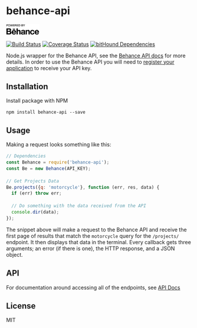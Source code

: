 # behance-api
<img src="https://raw.githubusercontent.com/Polyneue/behance-api/main/behance-api-logo.png" width="90px" />

[![Build Status](https://travis-ci.org/Polyneue/behance-api.svg?branch=master)](https://travis-ci.org/Polyneue/behance-api)
[![Coverage Status](https://coveralls.io/repos/github/Polyneue/behance-api/badge.svg?branch=master)](https://coveralls.io/github/Polyneue/behance-api?branch=master)
[![bitHound Dependencies](https://www.bithound.io/github/Polyneue/behance-api/badges/dependencies.svg)](https://www.bithound.io/github/Polyneue/behance-api/master/dependencies/npm)  

Node.js wrapper for the Behance API, see the [Behance API docs](https://www.behance.net/dev/api/endpoints/) for more details. In order to use the Behance API you will need to [register your application](https://www.behance.net/dev/register) to receive your API key.

## Installation
Install package with NPM

```
npm install behance-api --save
```

## Usage
Making a request looks something like this:

```javascript
// Dependencies
const Behance = require('behance-api');
const Be = new Behance(API_KEY);

// Get Projects Data
Be.projects({q: 'motorcycle'}, function (err, res, data) {
  if (err) throw err;

  // Do something with the data received from the API
  console.dir(data);
});
```

The snippet above will make a request to the Behance API and receive the first page of results that match the `motorcycle` query for the `/projects/` endpoint. It then displays that data in the terminal. Every callback gets three arguments; an error (if there is one), the HTTP response, and a JSON object.

## API  
For documentation around accessing all of the endpoints, see [API Docs](https://github.com/Polyneue/behance-api/blob/master/docs/API.md)

## License  
MIT
